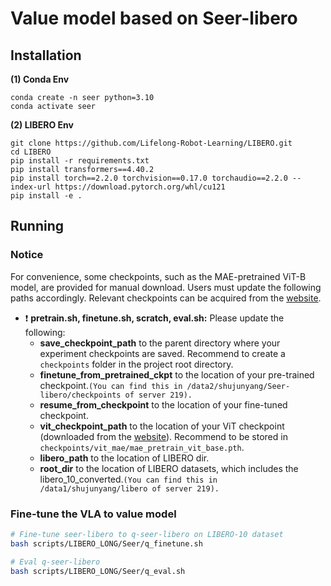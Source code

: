 # Value model based on Seer-libero
## Installation
**(1) Conda Env**
```
conda create -n seer python=3.10
conda activate seer
```

**(2) LIBERO Env**
```
git clone https://github.com/Lifelong-Robot-Learning/LIBERO.git
cd LIBERO
pip install -r requirements.txt
pip install transformers==4.40.2
pip install torch==2.2.0 torchvision==0.17.0 torchaudio==2.2.0 --index-url https://download.pytorch.org/whl/cu121
pip install -e .
```

## Running
### Notice

For convenience, some checkpoints, such as the MAE-pretrained ViT-B model, are provided for manual download. Users must update the following paths accordingly. Relevant checkpoints can be acquired from the [website](https://drive.google.com/drive/folders/1zwqGvKKtjyuWdDaNSLVGJprJMPoSqAPk?usp=drive_link).
* :exclamation: **pretrain.sh, finetune.sh, scratch, eval.sh:**
Please update the following:
    * **save_checkpoint_path** to the parent directory where your experiment checkpoints are saved.  Recommend to create a ```checkpoints``` folder in the project root directory.
    * **finetune_from_pretrained_ckpt** to the location of your pre-trained checkpoint.```(You can find this in /data2/shujunyang/Seer-libero/checkpoints of server 219).```
    * **resume_from_checkpoint** to the location of your fine-tuned checkpoint.
    * **vit_checkpoint_path** to the location of your ViT checkpoint (downloaded from the [website](https://drive.google.com/file/d/1bSsvRI4mDM3Gg51C6xO0l9CbojYw3OEt/view?usp=sharing)). Recommend to be stored in ```checkpoints/vit_mae/mae_pretrain_vit_base.pth```.
    * **libero_path** to the location of LIBERO dir.
    * **root_dir** to the location of LIBERO datasets, which includes the libero_10_converted.```(You can find this in /data1/shujunyang/libero of server 219).```

### Fine-tune the VLA to value model

```bash
# Fine-tune seer-libero to q-seer-libero on LIBERO-10 dataset
bash scripts/LIBERO_LONG/Seer/q_finetune.sh
```

```bash
# Eval q-seer-libero
bash scripts/LIBERO_LONG/Seer/q_eval.sh
```

